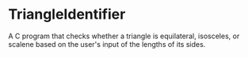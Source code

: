 # TriangleIdentifier
A C program that checks whether a triangle is equilateral, isosceles, or scalene based on the user's input of the lengths of its sides.
